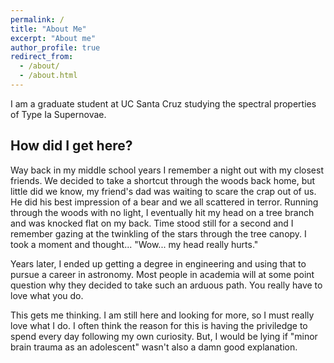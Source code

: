 ```yaml
---
permalink: /
title: "About Me"
excerpt: "About me"
author_profile: true
redirect_from: 
  - /about/
  - /about.html
---
```


I am a graduate student at UC Santa Cruz studying the spectral properties of Type Ia Supernovae.

How did I get here?
-------------------

Way back in my middle school years I remember a night out with my closest friends. We decided to take a shortcut through the woods back home, but little did we know, my friend's dad was waiting to scare the crap out of us. He did his best impression of a bear and we all scattered in terror. Running through the woods with no light, I eventually hit my head on a tree branch and was knocked flat on my back. Time stood still for a second and I remember gazing at the twinkling of the stars through the tree canopy. I took a moment and thought... "Wow... my head really hurts." 

Years later, I ended up getting a degree in engineering and using that to pursue a career in astronomy. Most people in academia will at some point question why they decided to take such an arduous path. You really have to love what you do. 

This gets me thinking. I am still here and looking for more, so I must really love what I do. I often think the reason for this is having the priviledge to spend every day following my own curiosity. But, I would be lying if "minor brain trauma as an adolescent" wasn't also a damn good explanation.